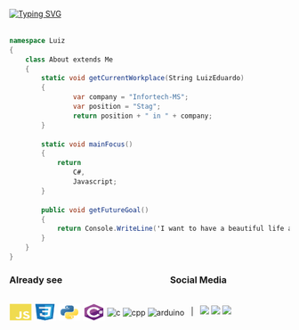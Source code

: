 [![Typing SVG](https://readme-typing-svg.herokuapp.com?font=roboto&color=F70909&center=true&vCenter=true&lines=You're+Talking+to+Me%3F)](https://git.io/typing-svg)

```c#

namespace Luiz
{
    class About extends Me
    {
        static void getCurrentWorkplace(String LuizEduardo)
        {
                var company = "Infortech-MS";
                var position = "Stag";
                return position + " in " + company;
        }

        static void mainFocus()
        {   
            return
                C#,
                Javascript;
        }

        public void getFutureGoal()
        {
            return Console.WriteLine('I want to have a beautiful life and become a GameDev soon');
        }
    }
}
```

### Already see &nbsp;&nbsp;&nbsp;&nbsp;&nbsp;&nbsp;&nbsp;&nbsp;&nbsp;&nbsp;&nbsp;&nbsp;&nbsp;&nbsp;&nbsp;&nbsp;&nbsp;&nbsp;&nbsp;&nbsp;&nbsp;&nbsp;&nbsp;&nbsp;&nbsp;&nbsp;&nbsp;&nbsp;&nbsp;&nbsp;&nbsp;&nbsp;&nbsp;&nbsp;&nbsp;&nbsp;&nbsp;&nbsp;&nbsp;&nbsp;&nbsp;&nbsp;&nbsp;&nbsp;&nbsp;&nbsp;&nbsp;&nbsp; Social Media 

<div style="display: inline"><br>      
  <img align="center" alt="Js" height="30" width="40" src="https://raw.githubusercontent.com/devicons/devicon/master/icons/javascript/javascript-plain.svg">
  <img align="center" alt="CSS" height="30" width="40" src="https://raw.githubusercontent.com/devicons/devicon/master/icons/css3/css3-original.svg">
  <img align="center" alt="Python" height="30" width="40" src="https://raw.githubusercontent.com/devicons/devicon/master/icons/python/python-original.svg">
  <img align="center" alt="Csharp" height="30" width="40" src="https://raw.githubusercontent.com/devicons/devicon/master/icons/csharp/csharp-original.svg">
  <img align="center" alt="c" height="30" width="40" src="https://cdn.jsdelivr.net/gh/devicons/devicon/icons/c/c-original.svg" />
  <img align="center" alt="cpp" height="30" width="40" src="https://cdn.jsdelivr.net/gh/devicons/devicon/icons/cplusplus/cplusplus-original.svg" />    
  <img align="center" alt="arduino" height="30" width="40" src="https://cdn.jsdelivr.net/gh/devicons/devicon/icons/arduino/arduino-original.svg" />  
    &nbsp; | &nbsp;
  <a href="https://www.instagram.com/lil.iz.25/" target="_blank"><img src="https://img.shields.io/badge/-Instagram-%23E4405F?style=for-the-badge&logo=instagram&logoColor=white" target="_blank"></a>
  <a href = "mailto:domingues-pc@hotmail.com"><img src="https://img.shields.io/badge/-Gmail-%23333?style=for-the-badge&logo=gmail&logoColor=white" target="_blank"></a>
  <a href="https://www.linkedin.com/in/luiz-eduardo-domingues-634156214/" target="_blank"><img src="https://img.shields.io/badge/-LinkedIn-%230077B5?style=for-the-badge&logo=linkedin&logoColor=white" target="_blank"></a> 
</div>
